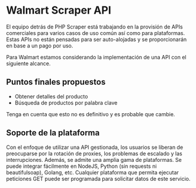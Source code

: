 # Walmart Scraper API

El equipo detrás de PHP Scraper está trabajando en la provisión de APIs comerciales para varios casos de uso común así como para plataformas. Estas APIs no están pensadas para ser auto-alojadas y se proporcionarán en base a un pago por uso.

Para Walmart estamos considerando la implementación de una API con el siguiente alcance.

## Puntos finales propuestos

- Obtener detalles del producto
- Búsqueda de productos por palabra clave

Tenga en cuenta que esto no es definitivo y es probable que cambie.

## Soporte de la plataforma

Con el enfoque de utilizar una API gestionada, los usuarios se liberan de preocuparse por la rotación de proxies, los problemas de escalado y las interrupciones. Además, se admite una amplia gama de plataformas. Se puede integrar fácilmente en NodeJS, Python (sin requests ni beautifulsoap), Golang, etc. Cualquier plataforma que permita ejecutar peticiones GET puede ser programada para solicitar datos de este servicio.
